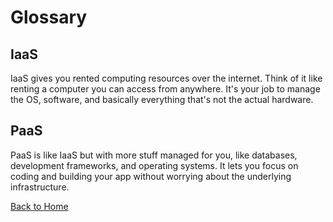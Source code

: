 # Glossary

## IaaS
IaaS gives you rented computing resources over the internet. Think of it like renting a computer you can access from anywhere. It's your job to manage the OS, software, and basically everything that's not the actual hardware.

## PaaS
PaaS is like IaaS but with more stuff managed for you, like databases, development frameworks, and operating systems. It lets you focus on coding and building your app without worrying about the underlying infrastructure.

[Back to Home](index.md)